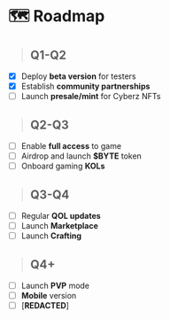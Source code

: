 # 🗺️ **Roadmap**

> ## Q1-Q2

- [x] Deploy **beta version** for testers
- [x] Establish **community partnerships**
- [ ] Launch **presale/mint** for Cyberz NFTs

> ## Q2-Q3

- [ ] Enable **full access** to game
- [ ] Airdrop and launch **$BYTE** token
- [ ] Onboard gaming **KOLs**

> ## Q3-Q4

- [ ] Regular **QOL updates**
- [ ] Launch **Marketplace**
- [ ] Launch **Crafting**

> ## Q4+

- [ ] Launch **PVP** mode
- [ ] **Mobile** version
- [ ] [**REDACTED**]

